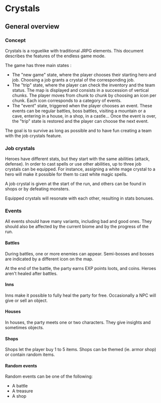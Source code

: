 # Crystals

## General overview

### Concept

Crystals is a roguelike with traditional JRPG elements.
This document describes the features of the endless game mode.

The game has three main states :

- The "new game" state, where the player chooses their starting hero and job. Choosing a job grants a crystal of the corresponding job.
- The "trip" state, where the player can check the inventory and the team status. The map is displayed and consists in a succession of vertical chunks. The player moves from chunk to chunk by choosing an icon per chunk. Each icon corresponds to a category of events.
- The "event" state, triggered when the player chooses an event. These events can be regular battles, boss battles, visiting a mountain or a cave, entering in a house, in a shop, in a castle… Once the event is over, the "trip" state is restored and the player can choose the next event.

The goal is to survive as long as possible and to have fun creating a team with the job crystals feature.

### Job crystals

Heroes have different stats, but they start with the same abilities (attack, defense). In order to cast spells or use other abilities, up to three job crystals can be equipped. For instance, assigning a white mage crystal to a hero will make it possible for them to cast white magic spells.

A job crystal is given at the start of the run, and others can be found in shops or by defeating monsters.

Equipped crystals will resonate with each other, resulting in stats bonuses. 

### Events

All events should have many variants, including bad and good ones. They should also be affected by the current biome and by the progress of the run.

#### Battles

During battles, one or more enemies can appear.
Semi-bosses and bosses are indicated by a different icon on the map.

At the end of the battle, the party earns EXP points loots, and coins.
Heroes aren't healed after battles.

#### Inns

Inns make it possible to fully heal the party for free.
Occasionally a NPC will give or sell an object.

#### Houses

In houses, the party meets one or two characters. They give insights and sometimes objects.

#### Shops

Shops let the player buy 1 to 5 items. Shops can be themed (ie. armor shop) or contain random items.

#### Random events

Random events can be one of the following:

- A battle
- A treasure
- A shop